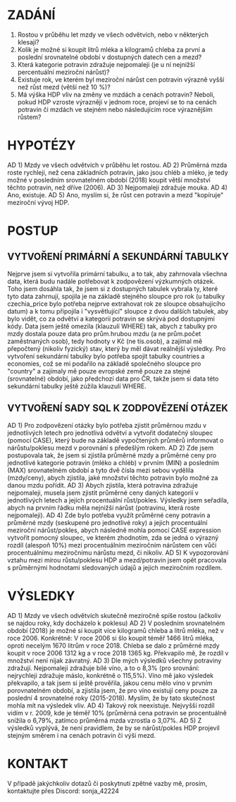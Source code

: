 # ZADÁNÍ

1) Rostou v průběhu let mzdy ve všech odvětvích, nebo v některých klesají?
2) Kolik je možné si koupit litrů mléka a kilogramů chleba za první a poslední srovnatelné období v dostupných datech cen a mezd?
3) Která kategorie potravin zdražuje nejpomaleji (je u ní nejnižší percentuální meziroční nárůst)?
4) Existuje rok, ve kterém byl meziroční nárůst cen potravin výrazně vyšší než růst mezd (větší než 10 %)?
5) Má výška HDP vliv na změny ve mzdách a cenách potravin? Neboli, pokud HDP vzroste výrazněji v jednom roce, projeví se to na cenách potravin či mzdách ve stejném nebo následujícím roce výraznějším růstem?

# HYPOTÉZY

AD 1) Mzdy ve všech odvětvích v průběhu let rostou.
AD 2) Průměrná mzda roste rychleji, než cena základních potravin, jako jsou chléb a mléko, je tedy možné v posledním srovnatelném období (2018) koupit větší množství těchto potravin, než dříve (2006).
AD 3) Nejpomaleji zdražuje mouka.
AD 4) Ano, existuje.
AD 5) Ano, myslím si, že růst cen potravin a mezd "kopíruje" meziroční vývoj HDP.


# POSTUP

## VYTVOŘENÍ PRIMÁRNÍ A SEKUNDÁRNÍ TABULKY
Nejprve jsem si vytvořila primární tabulku, a to tak, aby zahrnovala všechna data, která budu nadále potřebovat k zodpovězení výzkumných otázek. Toho jsem dosáhla tak, že jsem si z dostupných tabulek vybrala ty, které tyto data zahrnují, spojila je na základě stejného sloupce pro rok (u tabulky czechia_price bylo potřeba nejprve extrahovat rok ze sloupce obsahujícího datum) a k tomu připojila i "vysvětlující" sloupce z dvou dalších tabulek, aby bylo vidět, co za odvětví a kategorii potravin se skrývá pod dostupnými kódy. Data jsem ještě omezila (klauzulí WHERE) tak, abych z tabulky pro mzdy dostala pouze data pro prům.hrubou mzdu (a ne prům.počet zaměstnaných osob), tedy hodnoty v Kč (ne tis.osob), a zajímal mě přepočtený (nikoliv fyzický) stav, který by měl dávat reálnější výsledky. 
Pro vytvoření sekundární tabulky bylo potřeba spojit tabulky countries a economies, což se mi podařilo na základě společného sloupce pro "country" a zajímaly mě pouze evropské země  pouze za stejné (srovnatelné) období, jako předchozí data pro ČR, takže jsem si data této sekundární tabulky ještě zúžila klauzulí WHERE.

## VYTVOŘENÍ SADY SQL K ZODPOVĚZENÍ OTÁZEK
AD 1) Pro zodpovězení otázky bylo potřeba zjistit průměrnou mzdu v jednotlivých letech pro jednotlivá odvětví a vytvořit dodatečný sloupec (pomocí CASE), který bude na základě vypočtených průměrů informovat o nárůstu/poklesu mezd v porovnání s předešlým rokem.
AD 2) Zde jsem postupovala tak, že jsem si zjistila průměrné mzdy a průměrné ceny pro jednotlivé kategorie potravin (mléko a chléb) v prvním (MIN) a posledním (MAX) srovnatelném období a tyto dvě čísla mezi sebou vydělila (mzdy/ceny), abych zjistila, jaké množství těchto potravin bylo možné za danou mzdu pořídit.
AD 3) Abych zjistila, která potravina zdražuje nejpomaleji, musela jsem zjistit průměrné ceny daných kategorií v jednotlivých letech a jejich procentuální růst/pokles. Výsledky jsem seřadila, abych na prvním řádku měla nejnižší nárůst (potravinu, která roste nejpomaleji).
AD 4) Zde bylo potřeba využít průměrné ceny potravin a průměrné mzdy (seskupené pro jednotlivé roky) a jejich procentuální meziroční nárůst/pokles, abych následně mohla pomocí CASE expression vytvořit pomocný sloupec, ve kterém zhodnotím, zda se jedná o výrazný rozdíl (alespoň 10%) mezi procentuálním meziročním nárůstem cen vůči procentuálnímu meziročnímu nárůstu mezd, či nikoliv.
AD 5) K vypozorování vztahu mezi mírou růstu/poklesu HDP a mezd/potravin jsem opět pracovala s průměrnými hodnotami sledovaných údajů a jejich meziročním rozdílem.

# VÝSLEDKY

AD 1) Mzdy ve všech odvětvích skutečně meziročně spíše rostou (ačkoliv se najdou roky, kdy docházelo k poklesu)
AD 2) V posledním srovnatelném období (2018) je možné si koupit více kilogramů chleba a litrů mléka, než v roce 2006. Konkrétně: V roce 2006 si šlo koupit téměř 1466 litrů mléka, oproti necelým 1670 litrům v roce 2018. Chleba se dalo z průměrné mzdy koupit v roce 2006 1312 kg a v roce 2018 1365 kg. Překvapilo mě, že rozdíl v množství není nijak závratný.
AD 3) Dle mých výsledků všechny potraviny zdražují. Nejpomaleji zdražuje bílé víno, a to o 8,3% (pro srovnání: nejrychleji zdražuje máslo, konkrétně o 115,5%). Víno mě jako výsledek překvapilo, a tak jsem si ještě prověřila, jakou cenu mělo víno v prvním porovnatelném období, a zjistila jsem, že pro víno existují ceny pouze za poslední 4 srovnatelné roky (2015-2018). Myslím, že by tato skutečnost mohla mít na výsledek vliv.
AD 4) Takový rok neexistuje. Nejvyšší rozdíl vidím v r. 2009, kde je téměř 10% (průměrná cena potravin se procentuálně snížila o 6,79%, zatímco průměrná mzda vzrostla o 3,07%.
AD 5) Z výsledků vyplývá, že není pravidlem, že by se nárůst/pokles HDP projevil stejným směrem i na cenách potravin či výši mezd.


# KONTAKT

V případě jakýchkoliv dotazů či poskytnutí zpětné vazby mě, prosím, kontaktujte přes Discord: sonja_42224
